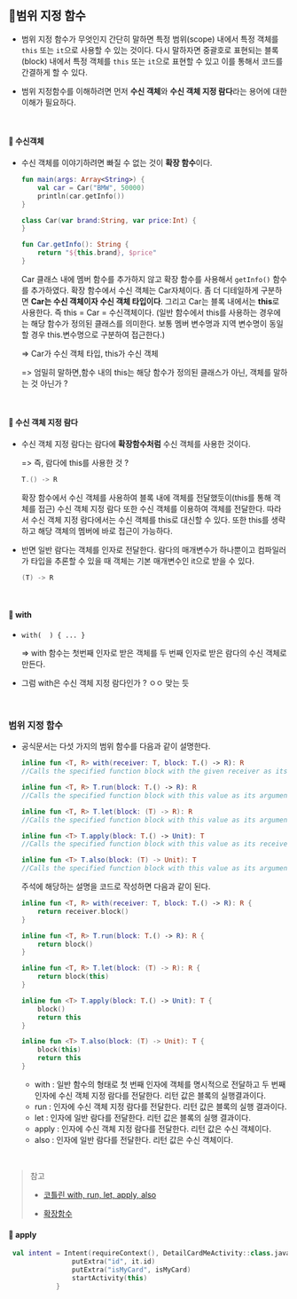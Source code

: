 ## 🚩범위 지정 함수

+ 범위 지정 함수가 무엇인지 간단히 말하면 특정 범위(scope) 내에서 특정 객체를 `this` 또는 `it`으로 사용할 수 있는 것이다. 다시 말하자면 중괄호로 표현되는 블록(block) 내에서 특정 객체를 `this` 또는 `it`으로 표현할 수 있고 이를 통해서 코드를 간결하게 할 수 있다. 

+ 범위 지정함수를 이해하려면 먼저 **수신 객체**와 **수신 객체 지정 람다**라는 용어에 대한 이해가 필요하다.

<br>

#### 📌 수신객체

+ 수신 객체를 이야기하려면 빠질 수 없는 것이 **확장 함수**이다. 

  ```kotlin
  fun main(args: Array<String>) {
      val car = Car("BMW", 50000)
      println(car.getInfo())
  }
  
  class Car(var brand:String, var price:Int) {
  }
  
  fun Car.getInfo(): String {
      return "${this.brand}, $price"
  }
  ```

  Car 클래스 내에 멤버 함수를 추가하지 않고 확장 함수를 사용해서 `getInfo()` 함수를 추가하였다. 확장 함수에서 수신 객체는 Car자체이다. 좀 더 디테일하게 구분하면 **Car는 수신 객체이자 수신 객체 타입이다**. 그리고 Car는 블록 내에서는 **this**로 사용한다. 즉 this = Car = 수신객체이다. (일반 함수에서 this를 사용하는 경우에는 해당 함수가 정의된 클래스를 의미한다. 보통 멤버 변수명과 지역 변수명이 동일할 경우 this.변수명으로 구분하여 접근한다.)

  => Car가 수신 객체 타입, this가 수신 객체 

  => 엄밀히 말하면,함수 내의 this는 해당 함수가 정의된 클래스가 아닌, 객체를 말하는 것 아닌가 ?

<br>

#### 📌 수신 객체 지정 람다

+ 수신 객체 지정 람다는 람다에 **확장함수처럼** 수신 객체를 사용한 것이다. 

  => 즉, 람다에 this를 사용한 것 ?

  ```kotlin
  T.() -> R
  ```

  확장 함수에서 수신 객체를 사용하여 블록 내에 객체를 전달했듯이(this를 통해 객체를 접근) 수신 객체 지정 람다 또한 수신 객체를 이용하여 객체를 전달한다. 따라서 수신 객체 지정 람다에서는 수신 객체를 this로 대신할 수 있다. 또한 this를 생략하고 해당 객체의 멤버에 바로 접근이 가능하다. 

+ 반면 일반 람다는 객체를 인자로 전달한다. 람다의 매개변수가 하나뿐이고 컴파일러가 타입을 추론할 수 있을 때 객체는 기본 매개변수인 it으로 받을 수 있다. 

  ```kotlin
  (T) -> R
  ```

<br>

#### 📌 with

+ `with(  ) { ... }`

  => with 함수는 첫번째 인자로 받은 객체를 두 번째 인자로 받은 람다의 수신 객체로 만든다. 

+ 그럼 with은 수신 객체 지정 람다인가 ?   ㅇㅇ 맞는 듯 

<Br>

### 범위 지정 함수

+ 공식문서는 다섯 가지의 범위 함수를 다음과 같이 설명한다.

  ```kotlin
  inline fun <T, R> with(receiver: T, block: T.() -> R): R
  //Calls the specified function block with the given receiver as its receiver and returns its result.
  
  inline fun <T, R> T.run(block: T.() -> R): R
  //Calls the specified function block with this value as its argument and returns its result.
  
  inline fun <T, R> T.let(block: (T) -> R): R
  //Calls the specified function block with this value as its argument and returns its result.
  
  inline fun <T> T.apply(block: T.() -> Unit): T
  //Calls the specified function block with this value as its receiver and returns this value.
  
  inline fun <T> T.also(block: (T) -> Unit): T
  //Calls the specified function block with this value as its argument and returns this value.
  ```

  주석에 해당하는 설명을 코드로 작성하면 다음과 같이 된다.

  ```kotlin
  inline fun <T, R> with(receiver: T, block: T.() -> R): R {
      return receiver.block()
  }
  
  inline fun <T, R> T.run(block: T.() -> R): R {
      return block()
  }
  
  inline fun <T, R> T.let(block: (T) -> R): R {
      return block(this)
  }
  
  inline fun <T> T.apply(block: T.() -> Unit): T {
      block()
      return this
  }
  
  inline fun <T> T.also(block: (T) -> Unit): T {
      block(this)
      return this
  }
  ```

  + with : 일반 함수의 형태로 첫 번째 인자에 객체를 명시적으로 전달하고 두 번째 인자에 수신 객체 지정 람다를 전달한다. 리턴 값은 블록의 실행결과이다. 
  + run : 인자에 수신 객체 지정 람다를 전달한다. 리턴 값은 블록의 실행 결과이다.
  + let : 인자에 일반 람다를 전달한다. 리턴 값은 블록의 실행 결과이다. 
  + apply : 인자에 수신 객체 지정 람다를 전달한다. 리턴 값은 수신 객체이다. 
  + also :  인자에 일반 람다를 전달한다. 리턴 값은 수신 객체이다.

<br>

> 참고 
>
> - [코틀린 with, run, let, apply, also](https://brunch.co.kr/@mystoryg/151)
>
> - [확장함수](https://brunch.co.kr/@mystoryg/18)









#### 📌 apply 

```kotlin
 val intent = Intent(requireContext(), DetailCardMeActivity::class.java).apply {
                putExtra("id", it.id)
                putExtra("isMyCard", isMyCard)
                startActivity(this)
            }
```

